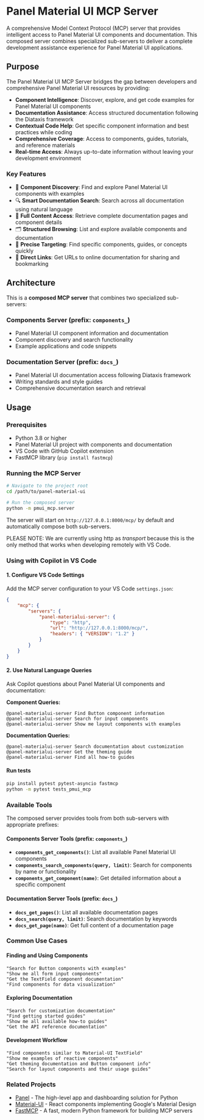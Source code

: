 # Panel Material UI MCP Server

A comprehensive Model Context Protocol (MCP) server that provides intelligent access to Panel Material UI components and documentation. This composed server combines specialized sub-servers to deliver a complete development assistance experience for Panel Material UI applications.

## Purpose

The Panel Material UI MCP Server bridges the gap between developers and comprehensive Panel Material UI resources by providing:

- **Component Intelligence**: Discover, explore, and get code examples for Panel Material UI components
- **Documentation Assistance**: Access structured documentation following the Diataxis framework
- **Contextual Code Help**: Get specific component information and best practices while coding
- **Comprehensive Coverage**: Access to components, guides, tutorials, and reference materials
- **Real-time Access**: Always up-to-date information without leaving your development environment

### Key Features

- 🧩 **Component Discovery**: Find and explore Panel Material UI components with examples
- 🔍 **Smart Documentation Search**: Search across all documentation using natural language
- 📖 **Full Content Access**: Retrieve complete documentation pages and component details
- 🗂️ **Structured Browsing**: List and explore available components and documentation
- 🎯 **Precise Targeting**: Find specific components, guides, or concepts quickly
- 🔗 **Direct Links**: Get URLs to online documentation for sharing and bookmarking

## Architecture

This is a **composed MCP server** that combines two specialized sub-servers:

### Components Server (prefix: `components_`)
- Panel Material UI component information and documentation
- Component discovery and search functionality
- Example applications and code snippets

### Documentation Server (prefix: `docs_`)
- Panel Material UI documentation access following Diataxis framework
- Writing standards and style guides
- Comprehensive documentation search and retrieval

## Usage

### Prerequisites

- Python 3.8 or higher
- Panel Material UI project with components and documentation
- VS Code with GitHub Copilot extension
- FastMCP library (`pip install fastmcp`)

### Running the MCP Server

```bash
# Navigate to the project root
cd /path/to/panel-material-ui

# Run the composed server
python -m pmui_mcp.server
```

The server will start on `http://127.0.0.1:8000/mcp/` by default and automatically compose both sub-servers.

PLEASE NOTE: We are currently using http as *transport* because this is the only method that works when developing remotely with VS Code.

### Using with Copilot in VS Code

#### 1. Configure VS Code Settings

Add the MCP server configuration to your VS Code `settings.json`:

```json
{
    "mcp": {
        "servers": {
            "panel-materialui-server": {
                "type": "http",
                "url": "http://127.0.0.1:8000/mcp/",
                "headers": { "VERSION": "1.2" }
            }
        }
    }
}
```

#### 2. Use Natural Language Queries

Ask Copilot questions about Panel Material UI components and documentation:

**Component Queries:**
```
@panel-materialui-server Find Button component information
@panel-materialui-server Search for input components
@panel-materialui-server Show me layout components with examples
```

**Documentation Queries:**
```
@panel-materialui-server Search documentation about customization
@panel-materialui-server Get the theming guide
@panel-materialui-server Find all how-to guides
```

#### Run tests

```bash
pip install pytest pytest-asyncio fastmcp
python -m pytest tests_pmui_mcp
```

### Available Tools

The composed server provides tools from both sub-servers with appropriate prefixes:

#### Components Server Tools (prefix: `components_`)

- **`components_get_components()`**: List all available Panel Material UI components
- **`components_search_components(query, limit)`**: Search for components by name or functionality
- **`components_get_component(name)`**: Get detailed information about a specific component

#### Documentation Server Tools (prefix: `docs_`)

- **`docs_get_pages()`**: List all available documentation pages
- **`docs_search(query, limit)`**: Search documentation by keywords
- **`docs_get_page(name)`**: Get full content of a documentation page

### Common Use Cases

#### Finding and Using Components
```
"Search for Button components with examples"
"Show me all form input components"
"Get the TextField component documentation"
"Find components for data visualization"
```

#### Exploring Documentation
```
"Search for customization documentation"
"Find getting started guides"
"Show me all available how-to guides"
"Get the API reference documentation"
```

#### Development Workflow
```
"Find components similar to Material-UI TextField"
"Show me examples of reactive components"
"Get theming documentation and Button component info"
"Search for layout components and their usage guides"
```

### Related Projects

- [Panel](https://panel.holoviz.org/) - The high-level app and dashboarding solution for Python
- [Material-UI](https://mui.com/) - React components implementing Google's Material Design
- [FastMCP](https://github.com/jlowin/fastmcp) - A fast, modern Python framework for building MCP servers
